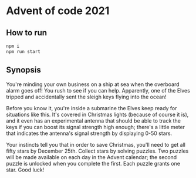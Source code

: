 # Advent of code 2021

## How to run

```bash
npm i
npm run start
```

## Synopsis

You're minding your own business on a ship at sea when the overboard alarm goes
off! You rush to see if you can help. Apparently, one of the Elves tripped and
accidentally sent the sleigh keys flying into the ocean!

Before you know it, you're inside a submarine the Elves keep ready for
situations like this. It's covered in Christmas lights (because of course it
is), and it even has an experimental antenna that should be able to track the
keys if you can boost its signal strength high enough; there's a little meter
that indicates the antenna's signal strength by displaying 0-50 stars.

Your instincts tell you that in order to save Christmas, you'll need to get all
fifty stars by December 25th. Collect stars by solving puzzles. Two puzzles will
be made available on each day in the Advent calendar; the second puzzle is
unlocked when you complete the first. Each puzzle grants one star. Good luck!
